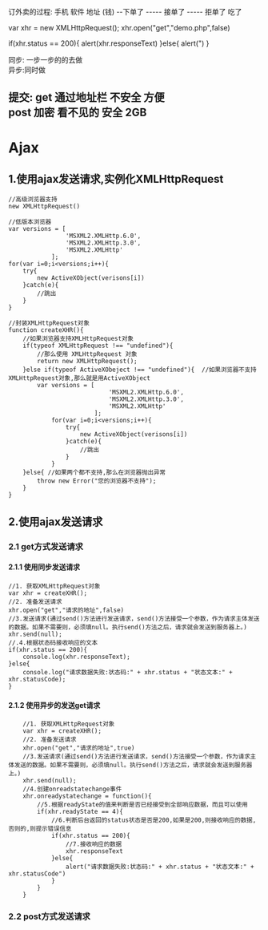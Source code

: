 订外卖的过程:
    手机
    软件
    地址
        (钱) --下单了 
                   -----  接单了
                   ----- 拒单了
    吃了
    
    
   var xhr =  new XMLHttpRequest();
   xhr.open("get","demo.php",false)
   
   if(xhr.status == 200){
       alert(xhr.responseText)
   }else{
        alert(")
   }   
   
   同步: 一步一步的的去做  
   异步:同时做  
   
   提交:
        get   通过地址栏   不安全 方便  
        post   加密  看不见的   安全  2GB
---------------------------------------------------------

# Ajax

## 1.使用ajax发送请求,实例化XMLHttpRequest

    //高级浏览器支持
    new XMLHttpRequest()
    
    //低版本浏览器
    var versions = [
    				'MSXML2.XMLHttp.6.0',
    				'MSXML2.XMLHttp.3.0',
    				'MSXML2.XMLHttp'
    		    ];
    for(var i=0;i<versions;i++){
        try{
            new ActiveXObject(verisons[i])
        }catch(e){
            //跳出
        }
    }
    
    //封装XMLHttpRequest对象
    function createXHR(){
        //如果浏览器支持XMLHttpRequest对象
        if(typeof XMLHttpRequest !== "undefined"){
            //那么使用 XMLHttpRequest 对象
            return new XMLHttpRequest();
        }else if(typeof ActiveXObeject !== "undefined"){  //如果浏览器不支持XMLHttpRequest对象,那么就是用ActiveXObject
            var versions = [
                				'MSXML2.XMLHttp.6.0',
                				'MSXML2.XMLHttp.3.0',
                				'MSXML2.XMLHttp'
                		    ];
                for(var i=0;i<versions;i++){
                    try{
                        new ActiveXObject(verisons[i])
                    }catch(e){
                        //跳出
                    }
                }
        }else{ //如果两个都不支持,那么在浏览器抛出异常
            throw new Error("您的浏览器不支持");
        }   
    }

## 2.使用ajax发送请求

### 2.1 get方式发送请求

#### 2.1.1 使用同步发送请求
    
    //1. 获取XMLHttpRequest对象
    var xhr = createXHR();
    //2. 准备发送请求
    xhr.open("get","请求的地址",false)
    //3.发送请求(通过send()方法进行发送请求，send()方法接受一个参数，作为请求主体发送的数据。如果不需要则，必须填null。执行send()方法之后，请求就会发送到服务器上。)
    xhr.send(null);
    //.4.根据状态码接收响应的文本
    if(xhr.status == 200){
        console.log(xhr.responseText);
    }else{
        console.log("请求数据失败:状态码:" + xhr.status + "状态文本:" + xhr.statusCode);
    }

#### 2.1.2 使用异步的发送get请求
    
        //1. 获取XMLHttpRequest对象
        var xhr = createXHR();
        //2. 准备发送请求
        xhr.open("get","请求的地址",true)
        //3.发送请求(通过send()方法进行发送请求，send()方法接受一个参数，作为请求主体发送的数据。如果不需要则，必须填null。执行send()方法之后，请求就会发送到服务器上。)
        xhr.send(null);
        //4.创建onreadstatechange事件
        xhr.onreadystatechange = function(){
            //5.根据readyState的值来判断是否已经接受到全部响应数据，而且可以使用
            if(xhr.readyState == 4){
                //6.判断后台返回的status状态是否是200,如果是200,则接收响应的数据,否则的,则提示错误信息
                if(xhr.status == 200){
                    //7.接收响应的数据
                    xhr.responseText
                }else{
                    alert("请求数据失败:状态码:" + xhr.status + "状态文本:" + xhr.statusCode")
                }
            }
        }
     
    

    
    

### 2.2 post方式发送请求
    
   
      
    
